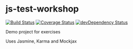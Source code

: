 js-test-workshop
====

[![Build Status](https://travis-ci.org/larsthorup/js-test-workshop.png)](https://travis-ci.org/larsthorup/js-test-workshop)
[![Coverage Status](https://coveralls.io/repos/larsthorup/js-test-workshop/badge.png?branch=master)](https://coveralls.io/r/larsthorup/js-test-workshop?branch=master)
[![devDependency Status](https://david-dm.org/larsthorup/js-test-workshop/dev-status.png)](https://david-dm.org/larsthorup/js-test-workshop#info=devDependencies)


Demo project for exercises

Uses Jasmine, Karma and Mockjax
